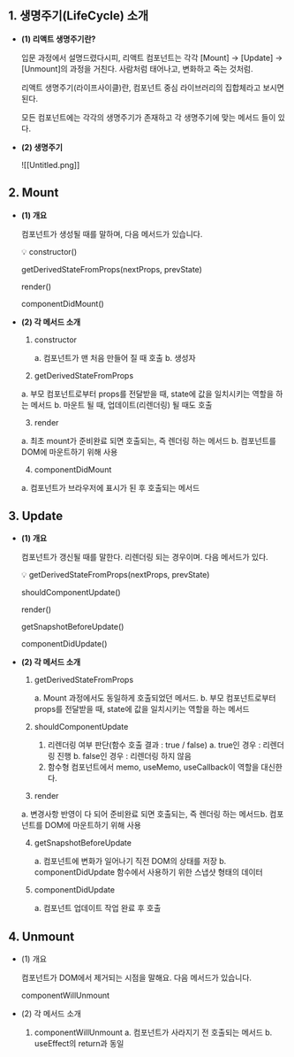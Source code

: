 
## 1. 생명주기(LifeCycle) 소개

-   **(1) 리액트 생명주기란?**
    
    입문 과정에서 설명드렸다시피, 리액트 컴포넌트는 각각 [Mount] → [Update] → [Unmount]의 과정을 거친다. 사람처럼 태어나고, 변화하고 죽는 것처럼.
    
    리액트 생명주기(라이프사이클)란, 컴포넌트 중심 라이브러리의 집합체라고 보시면 된다. 
    
    모든 컴포넌트에는 각각의 생명주기가 존재하고 각 생명주기에 맞는 메서드 들이 있다.
    
-   **(2) 생명주기**
    
    ![[Untitled.png]]
    

## 2. Mount

-   **(1) 개요**
    
    컴포넌트가 생성될 때를 말하며, 다음 메서드가 있습니다.
    
    💡 constructor()
    
    getDerivedStateFromProps(nextProps, prevState)
    
    render()
    
    componentDidMount()
    
    
    
-   **(2) 각 메서드 소개**
    
    1.  constructor
        
        a. 컴포넌트가 맨 처음 만들어 질 때 호출
        b. 생성자
        
    2.  getDerivedStateFromProps
       
       a. 부모 컴포넌트로부터 props를 전달받을 때, state에 값을 일치시키는 역할을 하는 메서드
       b. 마운트 될 때, 업데이트(리렌더링) 될 때도 호출
       
    3.  render
       
       a. 최초 mount가 준비완료 되면 호출되는, 즉 렌더링 하는 메서드
       b. 컴포넌트를 DOM에 마운트하기 위해 사용
       
    4.  componentDidMount
       
       a. 컴포넌트가 브라우저에 표시가 된 후 호출되는 메서드

## 3. Update

-   **(1) 개요**
    
    컴포넌트가 갱신될 때를 말한다. 리렌더링 되는 경우이며. 다음 메서드가 있다.
    
    💡 getDerivedStateFromProps(nextProps, prevState)
    
    shouldComponentUpdate()
    
    render()
    
    getSnapshotBeforeUpdate()
    
    componentDidUpdate()
    
-   **(2) 각 메서드 소개**
    
    1.  getDerivedStateFromProps
        
        a. Mount 과정에서도 동일하게 호출되었던 메서드.
        b. 부모 컴포넌트로부터 props를 전달받을 때, state에 값을 일치시키는 역할을 하는 메서드
        
    2.  shouldComponentUpdate
       
        1.  리렌더링 여부 판단(함수 호출 결과 : true / false)
           a. true인 경우 : 리렌더링 진행
           b.  false인 경우 : 리렌더링 하지 않음
        2.  함수형 컴포넌트에서 memo, useMemo, useCallback이 역할을 대신한다.
           
    3.  render
       
       a. 변경사항 반영이 다 되어 준비완료 되면 호출되는, 즉 렌더링 하는 메서드b. 컴포넌트를 DOM에 마운트하기 위해 사용
       
    4.  getSnapshotBeforeUpdate
        
        a. 컴포넌트에 변화가 일어나기 직전 DOM의 상태를 저장
        b. componentDidUpdate 함수에서 사용하기 위한 스냅샷 형태의 데이터
        
    5.  componentDidUpdate
        
        a. 컴포넌트 업데이트 작업 완료 후 호출

## 4. Unmount

-   (1) 개요
    
    컴포넌트가 DOM에서 제거되는 시점을 말해요. 다음 메서드가 있습니다.
    
	   componentWillUnmount
    
-   (2) 각 메서드 소개
  
    1.  componentWillUnmount
        a.  컴포넌트가 사라지기 전 호출되는 메서드
        b.  useEffect의 return과 동일
